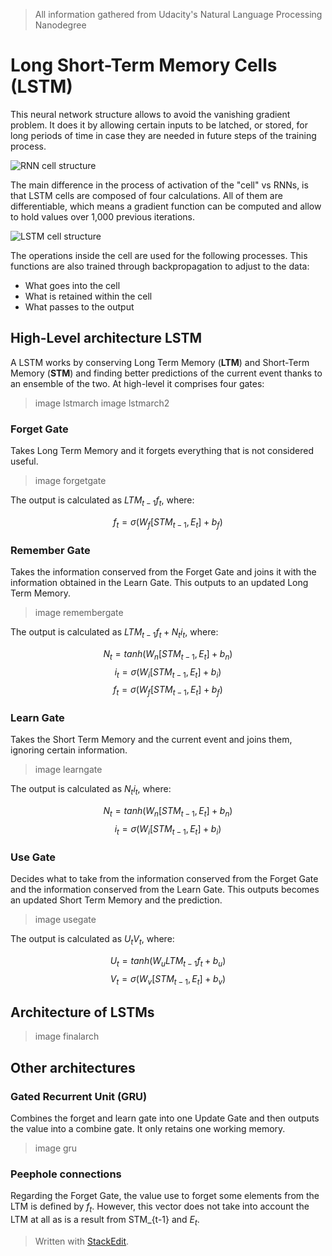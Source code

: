 > All information gathered from Udacity's Natural Language Processing Nanodegree

# Long Short-Term Memory Cells (LSTM)

This neural network structure allows to avoid the vanishing gradient problem. It does it by allowing certain inputs to be latched, or stored, for long periods of time in case they are needed in future steps of the training process.

![RNN cell structure](https://raw.githubusercontent.com/euphonie/study-notes/master/Computer%20Science/Theory/Natural%20Language%20Processing/RNNs/lstm1.png)

The main difference in the process of activation of the "cell" vs RNNs, is that LSTM cells are composed of four calculations. All of them are differentiable, which means a gradient function can be computed and allow to hold values over 1,000 previous iterations.

![LSTM cell structure](https://raw.githubusercontent.com/euphonie/study-notes/master/Computer%20Science/Theory/Natural%20Language%20Processing/RNNs/lstm2.png)

The operations inside the cell are used for the following processes. This functions are also trained through backpropagation to adjust to the data:
- What goes into the cell
- What is retained within the cell
- What passes to the output

## High-Level architecture LSTM

A LSTM works by conserving Long Term Memory (**LTM**) and Short-Term Memory (**STM**) and finding better predictions of the current event thanks to an ensemble of the two. At high-level it comprises four gates: 

> image lstmarch
> image lstmarch2


### Forget Gate
Takes Long Term Memory and it forgets everything that is not considered useful.

> image forgetgate

The output is calculated as $LTM_{t-1}f_t$, where:

$$
f_t = \sigma(W_f[STM_{t-1}, E_t] + b_f)
$$

### Remember Gate
Takes the information conserved from the Forget Gate and joins it with the information obtained in the Learn Gate. This outputs to an updated Long Term Memory.

> image remembergate

The output is calculated as $LTM_{t-1}f_t + N_ti_t$, where: 

$$
N_t = tanh(W_n[STM_{t-1}, E_t] + b_n)
$$
$$
i_t = \sigma(W_i[STM_{t-1}, E_t] + b_i)
$$
$$
f_t = \sigma(W_f[STM_{t-1}, E_t] + b_f)
$$

### Learn Gate
Takes the Short Term Memory and the current event and joins them, ignoring certain information.

> image learngate

The output is calculated as $N_ti_t$, where: 

$$
N_t = tanh(W_n[STM_{t-1}, E_t] + b_n)
$$
$$
i_t = \sigma(W_i[STM_{t-1}, E_t] + b_i)
$$


### Use Gate
Decides what to take from the information conserved from the Forget Gate and the information conserved from the Learn Gate. This outputs becomes an updated Short Term Memory and the prediction.

> image usegate

The output is calculated as $U_tV_t$, where:

$$
U_t = tanh(W_uLTM_{t-1}f_t + b_u)
$$
$$
V_t = \sigma(W_v[STM_{t-1}, E_t] + b_v)
$$

## Architecture of LSTMs

> image finalarch


## Other architectures

### Gated Recurrent Unit (GRU)

Combines the forget and learn gate into one Update Gate and then outputs the value into a combine gate. It only retains one working memory.

> image gru

### Peephole connections 

Regarding the Forget Gate, the value use to forget some elements from the LTM is defined by $f_t$. However, this vector does not take into account the LTM at all as is a result from STM_{t-1} and $E_t$. 



> Written with [StackEdit](https://stackedit.io/).
<!--stackedit_data:
eyJoaXN0b3J5IjpbNzE0MDY3MjE1LDM2OTY5MDQ4NiwtMTE2NT
IwNjQwLDE0MTYzNDMxODksMTc0Mjg0NzA4MSwxOTAxNTE3MzI1
LDE2MTI3MzE2NjksNzE0MzI4NTE1XX0=
-->
